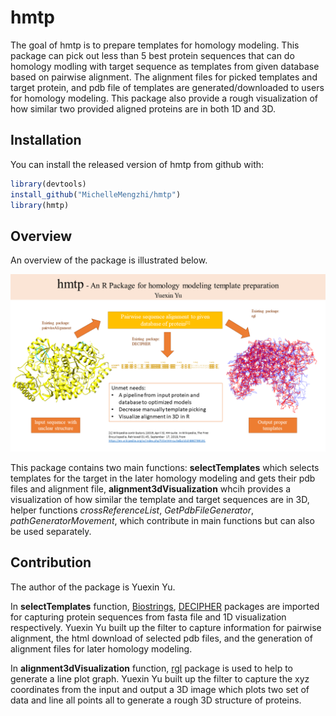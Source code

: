 
# hmtp

<!-- badges: start -->
<!-- badges: end -->

The goal of hmtp is to prepare templates for homology modeling. This package can pick out less than 5 best protein sequences that can do homology modling with target sequence as templates from given database based on pairwise alignment. The alignment files for picked templates and target protein, and pdb file of templates are generated/downloaded to users for homology modeling. This package also provide a rough visualization of how similar two provided aligned proteins are in both 1D and 3D.    

## Installation

You can install the released version of hmtp from github with:

``` r
library(devtools)
install_github("MichelleMengzhi/hmtp")
library(hmtp)
```

## Overview

An overview of the package is illustrated below.

![](./inst/extdata/hmtp.png)

This package contains two main functions:
**selectTemplates** which selects templates for the target in the later homology modeling and gets their pdb files and alignment file, **alignment3dVisualization** whcih provides a visualization of how similar the template and target sequences are in 3D, helper functions *crossReferenceList*, *GetPdbFileGenerator*, *pathGeneratorMovement*, which contribute in main functions but can also be used separately.

## Contribution

The author of the package is Yuexin Yu. 

In **selectTemplates** function, [Biostrings](https://www.bioconductor.org/packages/devel/bioc/manuals/Biostrings/man/Biostrings.pdf), [DECIPHER](https://bioconductor.org/packages/release/bioc/html/DECIPHER.html) packages are imported for capturing protein sequences from fasta file and 1D visualization respectively. Yuexin Yu built up the filter to capture information for pairwise alignment, the html download of selected pdb files, and the generation of alignment files for later homology modeling.   

In **alignment3dVisualization** function, [rgl](https://cran.r-project.org/web/packages/rgl/rgl.pdf) package is used to help to generate a line plot graph. Yuexin Yu built up the filter to capture the xyz coordinates from the input and output a 3D image which plots two set of data and line all points all to generate a rough 3D structure of proteins. 

